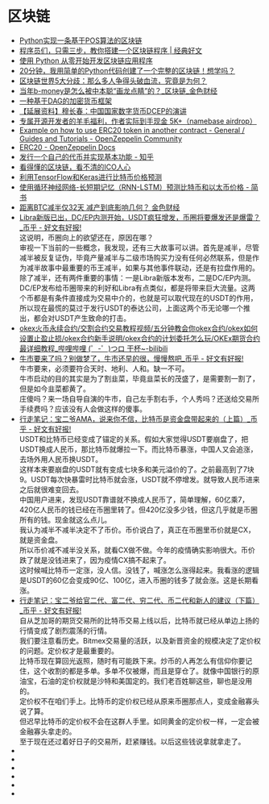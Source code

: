 # 区块链


*   [Python实现一条基于POS算法的区块链](https://learnblockchain.cn/2018/08/07/python-blockchain-with-pos/)
*   [程序员们，只需三步，教你搭建一个区块链程序 | 经典好文](https://blog.csdn.net/blockchain_lemon/article/details/80837336)
*   [使用 Python 从零开始开发区块链应用程序](http://www.ibm.com/developerworks/cn/cloud/library/cl-develop-blockchain-app-in-python/index.html)
*   [20分钟，我用简单的Python代码创建了一个完整的区块链！想学吗？](https://blog.csdn.net/blockchain_lemon/article/details/80891527)
*   [区块链世界5大分歧：那么多人争得头破血流，究竟是为何？](https://www.ihuoqiu.com/Content/information?data=ocXYCW15X4__2FLhgCa8xSKuw__2C__2C)
*   [当年b-money是怎么被中本聪“画龙点睛”的？_区块链_金色财经](https://www.jinse.com/news/blockchain/391111.html)
*   [一种基于DAG的加密货币框架](https://www.hecaijing.com/article/show/15558150950841867.html)
*   [【延展资料】穆长春：中国国家数字货币DCEP的演讲](https://mp.weixin.qq.com/s/9R7O70bxBH3_PEN49sDNiw)
*   [专属开源开发者的羊毛福利，作者实际到手现金 5K+（namebase airdrop）](https://mp.weixin.qq.com/s/sJiLRqtcet5Vt0jZBuRq4g?tdsourcetag=s_pctim_aiomsg)
*   [Example on how to use ERC20 token in another contract - General / Guides and Tutorials - OpenZeppelin Community](https://forum.openzeppelin.com/t/example-on-how-to-use-erc20-token-in-another-contract/1682)
*   [ERC20 - OpenZeppelin Docs](https://docs.openzeppelin.com/contracts/2.x/erc20)
*   [发行一个自己的代币并实现基本功能 - 知乎](https://zhuanlan.zhihu.com/p/34017392)
*   [看得懂的区块链，看不清的ICO人心](https://mp.weixin.qq.com/s/NQq7XyJqRUKM27i2vJ519A)
*   [利用TensorFlow和Keras进行比特币价格预测](https://mp.weixin.qq.com/s/SfambWzLry2IYRPklYk6Bw)
*   [使用循环神经网络-长短期记忆（RNN-LSTM）预测比特币和以太币价格 - 简书](https://www.jianshu.com/p/fe31acf34345)
*   [距离BTC减半仅32天 减产到底影响几何？ 金色财经](https://www.jinse.com/blockchain/625747.html)
*   [Libra新版已出，DC/EP内测开始，USDT疯狂增发，币圈将要爆发还是爆雷？_币乎 - 好文有好报!](https://bihu.com/article/1395186444)         
这说明，币圈向上的欲望还在，原因在哪？           
审视一下当前的一些概念，我发现，还有三大故事可以讲。首先是减半，尽管减半被反复证伪，毕竟产量减半与二级市场购买力没有任何必然联系，但是作为减半故事中最重要的币王减半，如果与其他事件联动，还是有拉盘作用的。除了减半，还有两件重要的事情：一是Libra新版本发布，二是DC/EP内测。          
DC/EP发布给币圈带来的利好和Libra有点类似，都是将带来巨大流量。这两个币都是有条件直接成为交易中介的，也就是可以取代现在的USDT的作用，所以现在最慌的莫过于发行USDT的泰达公司，上面这两个币无论哪一个推出，都会对USDT产生致命的打击。            
*   [okex火币永续合约/交割合约交易教程视频/五分钟教会你okex合约/okex如何设置止盈止损/okex合约新手说明/okex合约的计划委托怎么玩/OKEx期货合约最详细教程_哔哩哔哩 (゜-゜)つロ 干杯~-bilibili](https://www.bilibili.com/video/BV1B4411y7Df)
*   [牛市要来了吗？别做梦了，牛市还早的很，慢慢熬吧_币乎 - 好文有好报!](https://bihu.com/article/1321957709?i=198Ah4&c=1&s=1rsNAx)        
牛市要来，必须要符合天时、地利、人和。缺一不可。         
牛市启动的目的其实是为了割韭菜，毕竟韭菜长的茂盛了，是需要割一割了，但是如今韭菜都黄了。        
庄傻吗？来一场自导自演的牛市，自己左手割右手，个人秀吗？还送给交易所手续费吗？应该没有人会做这样的傻事。        
*   [行走笔记：宝二爷AMA，说来你不信，比特币是资金盘带起来的（上篇）_币乎 - 好文有好报!](https://bihu.com/article/1923367409)   
USDT和比特币已经变成了锚定的关系。假如大家觉得USDT要崩盘了，把USDT换成人民币，那比特币就爆拉一下。而比特币暴涨，中国人又会追涨，去场外用人民币换USDT。   
这样本来要崩盘的USDT就有变成七块多和美元溢价的了。之前最高到了7块9。USDT每次快暴雷时比特币就会涨，USDT就不停增发。就导致人民币进来之后就很难变回去。         
中国用户进来，发现USDT靠谱就不换成人民币了，简单理解，60亿乘7，420亿人民币的钱已经在币圈里转了。但420亿没多少钱，但这几乎就是币圈所有的钱。现金就这么点儿。         
我认为减半不减半决定不了币价。币价说白了，真正在币圈里币价就是CX，就是资金盘。        
所以币价减不减半没关系，就看CX做不做。今年的疫情确实影响很大。币价跌了就是没钱进来了，因为疫情CX搞不起来了。         
这时候喊比特币一定涨，没人信。没钱了，喊涨怎么涨得起来。我看涨的逻辑是USDT的60亿会变成90亿、100亿，进入币圈的钱多了就会涨。这是长期看涨。          
*   [行走笔记：宝二爷给官二代、富二代、穷二代、币二代和新人的建议（下篇）_币乎 - 好文有好报!](https://bihu.com/article/1249184515)       
自从芝加哥的期货交易所的比特币交易上线以后，比特币就已经从单边上扬的行情变成了剧烈震荡的行情。     
我们要注意看历史。Bitmex交易量的活跃，以及新晋资金的规模决定了定价权的问题。定价权才是最重要的。              
比特币现在算回光返照，随时有可能跌下来。炒币的人再怎么有信仰你要记住，这个收割的都是多单。多单不仅被爆，而且是穿仓了。就像中国银行的原油宝，石油的定价权就是沙特和美国定的。我们老百姓聊这些，聊也是没用的。       
定价权不在咱们手上。比特币的定价权已经从原来币圈那点人，变成金融寡头说了算。          
但迟早比特币的定价权不会在这群人手里。如同黄金的定价权一样，一定会被金融寡头拿走的。        
至于现在还过着好日子的交易所，赶紧赚钱。以后这些钱说拿就拿走了。          
*   []()
*   []()
*   []()
*   []()
*   []()
*   []()
